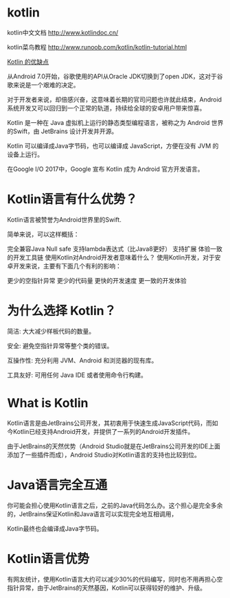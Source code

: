 


# kotlin

kotlin中文文档
http://www.kotlindoc.cn/

kotlin菜鸟教程
http://www.runoob.com/kotlin/kotlin-tutorial.html

[Kotlin 的优缺点](https://www.cnblogs.com/bluestorm/p/8965649.html)

从Android 7.0开始，谷歌使用的API从Oracle JDK切换到了open JDK，这对于谷歌来说是一个艰难的决定。

对于开发者来说，却倍感兴奋，这意味着长期的官司问题也许就此结束，Android系统开发又可以回归到一个正常的轨道，持续给全球的安卓用户带来惊喜。

Kotlin 是一种在 Java 虚拟机上运行的静态类型编程语言，被称之为 Android 世界的Swift，由 JetBrains 设计开发并开源。

Kotlin 可以编译成Java字节码，也可以编译成 JavaScript，方便在没有 JVM 的设备上运行。

在Google I/O 2017中，Google 宣布 Kotlin 成为 Android 官方开发语言。

# Kotlin语言有什么优势？

Kotlin语言被赞誉为Android世界里的Swift.

简单来说，可以这样概括：

完全兼容Java
Null safe
支持lambda表达式（比Java8更好）
支持扩展
体验一致的开发工具链
使用Kotlin对Android开发者意味着什么？
使用Kotlin开发，对于安卓开发来说，主要有下面几个有利的影响：

更少的空指针异常
更少的代码量
更快的开发速度
更一致的开发体验

# 为什么选择 Kotlin？

简洁: 大大减少样板代码的数量。

安全: 避免空指针异常等整个类的错误。

互操作性: 充分利用 JVM、Android 和浏览器的现有库。

工具友好: 可用任何 Java IDE 或者使用命令行构建。

# What is Kotlin

Kotlin语言是由JetBrains公司开发，其初衷用于快速生成JavaScript代码，而如今Kotlin已经支持Android开发，并提供了一系列的Android开发插件。

由于JetBrains的天然优势（Android Studio就是在JetBrains公司开发的IDE上面添加了一些插件而成），Android Studio对Kotlin语言的支持也比较到位。

# Java语言完全互通

你可能会担心使用Kotlin语言之后，之前的Java代码怎么办。这个担心是完全多余的，JetBrains保证Kotlin和Java语言可以实现完全地互相调用，

Kotlin最终也会编译成Java字节码。

# Kotlin语言优势

有网友统计，使用Kotlin语言大约可以减少30%的代码编写，同时也不用再担心空指针异常，由于JetBrains的天然基因，Kotlin可以获得较好的维护、升级。















